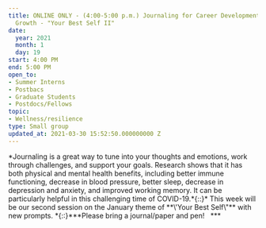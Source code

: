 ```yaml
---
title: ONLINE ONLY - (4:00-5:00 p.m.) Journaling for Career Development and Personal
  Growth - "Your Best Self II"
date:
  year: 2021
  month: 1
  day: 19
start: 4:00 PM
end: 5:00 PM
open_to:
- Summer Interns
- Postbacs
- Graduate Students
- Postdocs/Fellows
topic:
- Wellness/resilience
type: Small group
updated_at: 2021-03-30 15:52:50.000000000 Z
---
```

<div markdown="1">
*Journaling is a great way to tune into your thoughts and emotions, work
through challenges, and support your goals. Research shows that it has
both physical and mental health benefits, including better immune
functioning, decrease in blood pressure, better sleep, decrease in
depression and anxiety, and improved working memory. It can be
particularly helpful in this challenging time of COVID-19.*{::}* This
week will be our second session on the January theme of **\'Your Best
Self\"** with new prompts. *{::}***Please bring a journal/paper and
pen!   ***
</div>
